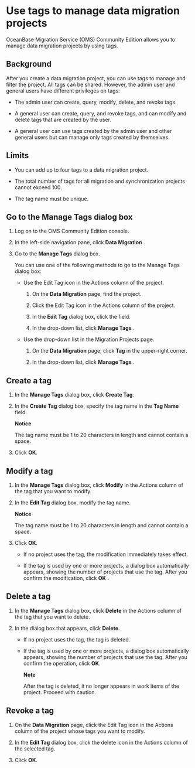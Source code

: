 # Use tags to manage data migration projects

OceanBase Migration Service (OMS) Community Edition allows you to manage data migration projects by using tags.

## Background

After you create a data migration project, you can use tags to manage and filter the project. All tags can be shared. However, the admin user and general users have different privileges on tags:

* The admin user can create, query, modify, delete, and revoke tags.

* A general user can create, query, and revoke tags, and can modify and delete tags that are created by the user.

* A general user can use tags created by the admin user and other general users but can manage only tags created by themselves.

## Limits

* You can add up to four tags to a data migration project.

* The total number of tags for all migration and synchronization projects cannot exceed 100.

* The tag name must be unique.

## Go to the Manage Tags dialog box

1. Log on to the OMS Community Edition console.

2. In the left-side navigation pane, click **Data Migration** .

3. Go to the **Manage Tags** dialog box.

   You can use one of the following methods to go to the Manage Tags dialog box:

   * Use the Edit Tag icon in the Actions column of the project.

     1. On the **Data Migration** page, find the project.

     2. Click the Edit Tag icon in the Actions column of the project.

     3. In the **Edit Tag** dialog box, click the field.

     4. In the drop-down list, click **Manage Tags** .

   * Use the drop-down list in the Migration Projects page.

     1. On the **Data Migration** page, click **Tag** in the upper-right corner.

     2. In the drop-down list, click **Manage Tags** .

## Create a tag

1. In the **Manage Tags** dialog box, click **Create Tag**.

2. In the **Create Tag** dialog box, specify the tag name in the **Tag Name** field.

   **Notice**

   The tag name must be 1 to 20 characters in length and cannot contain a space.

3. Click **OK**.

## Modify a tag

1. In the **Manage Tags** dialog box, click **Modify** in the Actions column of the tag that you want to modify.

2. In the **Edit Tag** dialog box, modify the tag name.

   **Notice**

   The tag name must be 1 to 20 characters in length and cannot contain a space.

3. Click **OK**.

   * If no project uses the tag, the modification immediately takes effect.

   * If the tag is used by one or more projects, a dialog box automatically appears, showing the number of projects that use the tag. After you confirm the modification, click **OK** .

## Delete a tag

1. In the **Manage Tags** dialog box, click **Delete** in the Actions column of the tag that you want to delete.

2. In the dialog box that appears, click **Delete**.

   * If no project uses the tag, the tag is deleted.

   * If the tag is used by one or more projects, a dialog box automatically appears, showing the number of projects that use the tag. After you confirm the operation, click **OK**.

     **Note**

     After the tag is deleted, it no longer appears in work items of the project. Proceed with caution.

## Revoke a tag

1. On the **Data Migration** page, click the Edit Tag icon in the Actions column of the project whose tags you want to modify.

2. In the **Edit Tag** dialog box, click the delete icon in the Actions column of the selected tag.

3. Click **OK**.

